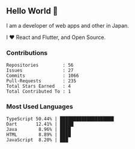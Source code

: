 ## Hello World 👋

I am a developer of web apps and other in Japan.

I ❤️ React and Flutter, and Open Source.

### Contributions

<!-- contributions start -->

    Repositories         : 56
    Issues               : 27
    Commits              : 1066
    Pull-Requests        : 235
    Total Stars Earned   : 4
    Total Contributed To : 1

<!-- contributions end -->

### Most Used Languages

<!-- most-used-languages start -->

    TypeScript 50.44% | ████████████████████
    Dart       12.41% | █████
    Java        8.96% | ████
    HTML        8.89% | ████
    JavaScript  8.20% | ███

<!-- most-used-languages end -->
